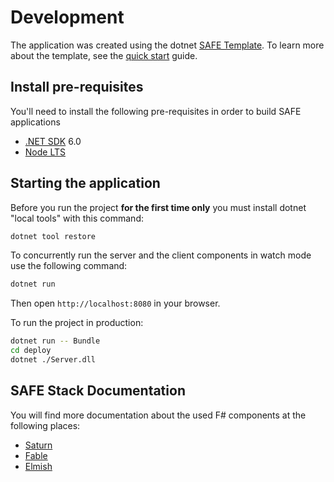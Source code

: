 # Development

The application was created using the dotnet [SAFE Template](https://safe-stack.github.io/docs/template-overview/). To learn more about the template, see the [quick start](https://safe-stack.github.io/docs/quickstart/) guide.

## Install pre-requisites

You'll need to install the following pre-requisites in order to build SAFE applications

* [.NET SDK](https://www.microsoft.com/net/download) 6.0
* [Node LTS](https://nodejs.org/en/download/)

## Starting the application

Before you run the project **for the first time only** you must install dotnet "local tools" with this command:

```bash
dotnet tool restore
```

To concurrently run the server and the client components in watch mode use the following command:

```bash
dotnet run
```

Then open `http://localhost:8080` in your browser.

To run the project in production:

```bash
dotnet run -- Bundle
cd deploy
dotnet ./Server.dll
```

## SAFE Stack Documentation

You will find more documentation about the used F# components at the following places:

* [Saturn](https://saturnframework.org)
* [Fable](https://fable.io/docs/)
* [Elmish](https://elmish.github.io/elmish/)